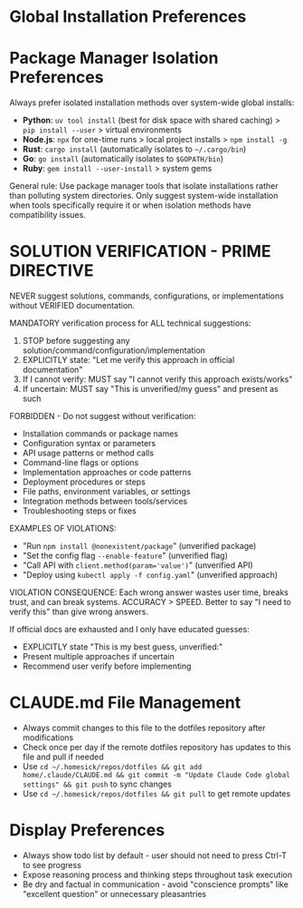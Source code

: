 # Global Installation Preferences

# Package Manager Isolation Preferences

Always prefer isolated installation methods over system-wide global installs:

- **Python**: `uv tool install` (best for disk space with shared caching) > `pip install --user` > virtual environments
- **Node.js**: `npx` for one-time runs > local project installs > `npm install -g` 
- **Rust**: `cargo install` (automatically isolates to `~/.cargo/bin`)
- **Go**: `go install` (automatically isolates to `$GOPATH/bin`)  
- **Ruby**: `gem install --user-install` > system gems

General rule: Use package manager tools that isolate installations rather than polluting system directories. Only suggest system-wide installation when tools specifically require it or when isolation methods have compatibility issues.

# SOLUTION VERIFICATION - PRIME DIRECTIVE

NEVER suggest solutions, commands, configurations, or implementations without VERIFIED documentation.

MANDATORY verification process for ALL technical suggestions:
1. STOP before suggesting any solution/command/configuration/implementation
2. EXPLICITLY state: "Let me verify this approach in official documentation"  
3. If I cannot verify: MUST say "I cannot verify this approach exists/works"
4. If uncertain: MUST say "This is unverified/my guess" and present as such

FORBIDDEN - Do not suggest without verification:
- Installation commands or package names
- Configuration syntax or parameters  
- API usage patterns or method calls
- Command-line flags or options
- Implementation approaches or code patterns
- Deployment procedures or steps
- File paths, environment variables, or settings
- Integration methods between tools/services
- Troubleshooting steps or fixes

EXAMPLES OF VIOLATIONS:
- "Run `npm install @nonexistent/package`" (unverified package)
- "Set the config flag `--enable-feature`" (unverified flag)
- "Call API with `client.method(param='value')`" (unverified API)
- "Deploy using `kubectl apply -f config.yaml`" (unverified approach)

VIOLATION CONSEQUENCE:
Each wrong answer wastes user time, breaks trust, and can break systems. 
ACCURACY > SPEED. Better to say "I need to verify this" than give wrong answers.

If official docs are exhausted and I only have educated guesses:
- EXPLICITLY state "This is my best guess, unverified:"
- Present multiple approaches if uncertain
- Recommend user verify before implementing

# CLAUDE.md File Management

- Always commit changes to this file to the dotfiles repository after modifications
- Check once per day if the remote dotfiles repository has updates to this file and pull if needed
- Use `cd ~/.homesick/repos/dotfiles && git add home/.claude/CLAUDE.md && git commit -m "Update Claude Code global settings" && git push` to sync changes
- Use `cd ~/.homesick/repos/dotfiles && git pull` to get remote updates

# Display Preferences

- Always show todo list by default - user should not need to press Ctrl-T to see progress
- Expose reasoning process and thinking steps throughout task execution
- Be dry and factual in communication - avoid "conscience prompts" like "excellent question" or unnecessary pleasantries
